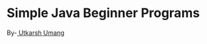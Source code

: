 <h1> Simple Java Beginner Programs</h1>
By-<a href="https://www.luciferutkarsh.ml/" targer="_blank"> Utkarsh Umang</a>
